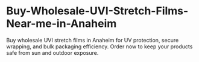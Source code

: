 # Buy-Wholesale-UVI-Stretch-Films-Near-me-in-Anaheim
Buy wholesale UVI stretch films in Anaheim for UV protection, secure wrapping, and bulk packaging efficiency. Order now to keep your products safe from sun and outdoor exposure.
